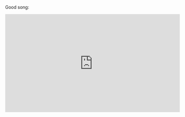 Good song:

  <iframe width="560" height="315" src="https://www.youtube.com/embed/aPSrw6ZYUA4" frameborder="0" allow="accelerometer; autoplay; clipboard-write; encrypted-media; gyroscope; picture-in-picture" allowfullscreen></iframe>
